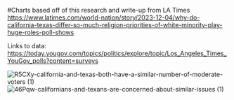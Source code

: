 #Charts based off of this research and write-up from LA Times
https://www.latimes.com/world-nation/story/2023-12-04/why-do-california-texas-differ-so-much-religion-priorities-of-white-minority-play-huge-roles-poll-shows

Links to data: https://today.yougov.com/topics/politics/explore/topic/Los_Angeles_Times_YouGov_polls?content=surveys

![R5CXy-california-and-texas-both-have-a-similar-number-of-moderate-voters (1)](https://github.com/nicnorman16/datajournalism-fall23/assets/146041166/bc177e7e-12b8-4cab-a2dc-555e6e73327b)
![46Pqw-californians-and-texans-are-concerned-about-similar-issues (1)](https://github.com/nicnorman16/datajournalism-fall23/assets/146041166/f11809f9-f756-40fe-baea-ffaa468a1522)
